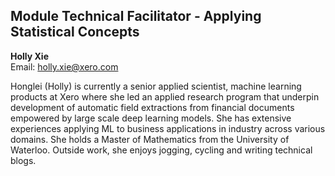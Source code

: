 ## Module Technical Facilitator - Applying Statistical Concepts

**Holly Xie**  
Email: holly.xie@xero.com


Honglei (Holly) is currently a senior applied scientist, machine learning products at Xero where she led an applied research program that underpin development of automatic field extractions from financial documents empowered by large scale deep learning models. She has extensive experiences applying ML to business applications in industry across various domains. She holds a Master of Mathematics from the University of Waterloo. Outside work, she enjoys jogging, cycling and writing technical blogs.
